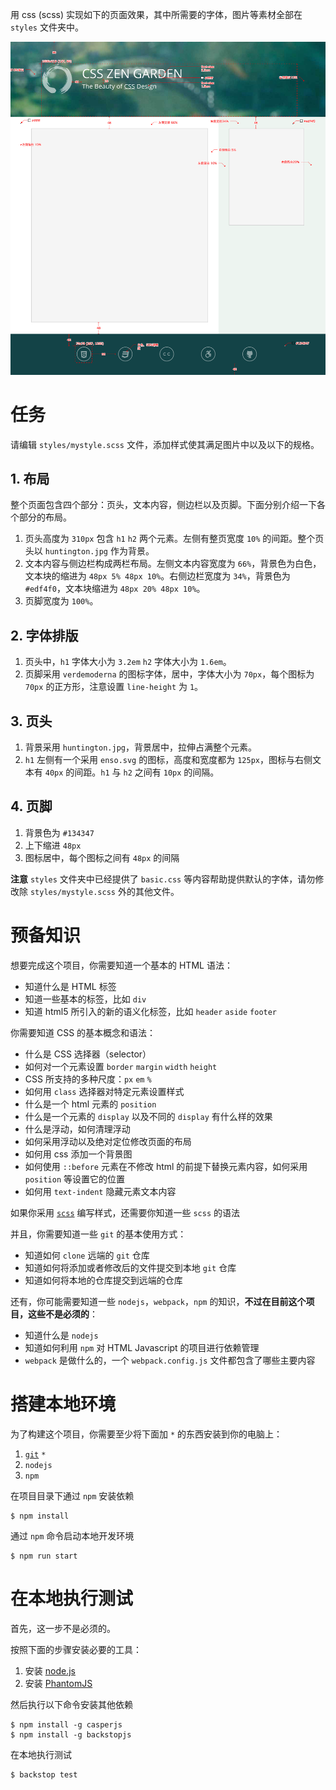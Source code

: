 用 css (scss) 实现如下的页面效果，其中所需要的字体，图片等素材全部在 `styles` 文件夹中。

![](screenshot.png)

# 任务

请编辑 `styles/mystyle.scss` 文件，添加样式使其满足图片中以及以下的规格。

## 1. 布局

整个页面包含四个部分：页头，文本内容，侧边栏以及页脚。下面分别介绍一下各个部分的布局。

1. 页头高度为 `310px` 包含 `h1` `h2` 两个元素。左侧有整页宽度 `10%` 的间距。整个页头以 `huntington.jpg` 作为背景。
2. 文本内容与侧边栏构成两栏布局。左侧文本内容宽度为 `66%`，背景色为白色，文本块的缩进为 `48px 5% 48px 10%`。右侧边栏宽度为 `34%`，背景色为 `#edf4f0`，文本块缩进为 `48px 20% 48px 10%`。
3. 页脚宽度为 `100%`。

## 2. 字体排版

1. 页头中，`h1` 字体大小为 `3.2em` `h2` 字体大小为 `1.6em`。
2. 页脚采用 `verdemoderna` 的图标字体，居中，字体大小为 `70px`，每个图标为 `70px` 的正方形，注意设置 `line-height` 为 `1`。

## 3. 页头

1. 背景采用 `huntington.jpg`，背景居中，拉伸占满整个元素。
2. `h1` 左侧有一个采用 `enso.svg` 的图标，高度和宽度都为 `125px`，图标与右侧文本有 `40px` 的间距。`h1` 与 `h2` 之间有 `10px` 的间隔。

## 4. 页脚

1. 背景色为 `#134347`
2. 上下缩进 `48px` 
3. 图标居中，每个图标之间有 `48px` 的间隔

**注意** `styles` 文件夹中已经提供了 `basic.css` 等内容帮助提供默认的字体，请勿修改除 `styles/mystyle.scss` 外的其他文件。

# 预备知识

想要完成这个项目，你需要知道一个基本的 HTML 语法：

* 知道什么是 HTML 标签
* 知道一些基本的标签，比如 `div`
* 知道 html5 所引入的新的语义化标签，比如 `header` `aside` `footer`

你需要知道 CSS 的基本概念和语法：

* 什么是 CSS 选择器（selector）
* 如何对一个元素设置 `border` `margin` `width` `height`
* CSS 所支持的多种尺度：`px` `em` `%`
* 如何用 `class` 选择器对特定元素设置样式
* 什么是一个 html 元素的 `position`
* 什么是一个元素的 `display` 以及不同的 `display` 有什么样的效果
* 什么是浮动，如何清理浮动
* 如何采用浮动以及绝对定位修改页面的布局
* 如何用 css 添加一个背景图
* 如何使用 `::before` 元素在不修改 html 的前提下替换元素内容，如何采用 `position` 等设置它的位置
* 如何用 `text-indent` 隐藏元素文本内容

如果你采用 [`scss`](http://sass-lang.com/) 编写样式，还需要你知道一些 `scss` 的语法

并且，你需要知道一些 `git` 的基本使用方式：

* 知道如何 `clone` 远端的 `git` 仓库
* 知道如何将添加或者修改后的文件提交到本地 `git` 仓库
* 知道如何将本地的仓库提交到远端的仓库

还有，你可能需要知道一些 `nodejs`，`webpack`，`npm` 的知识，**不过在目前这个项目，这些不是必须的**：

* 知道什么是 `nodejs`
* 知道如何利用 `npm` 对 HTML Javascript 的项目进行依赖管理
* `webpack` 是做什么的，一个 `webpack.config.js` 文件都包含了哪些主要内容

# 搭建本地环境

为了构建这个项目，你需要至少将下面加 `*` 的东西安装到你的电脑上：

1. [`git`](https://git-scm.com/) `*`
2. `nodejs` 
3. `npm`

在项目目录下通过 `npm` 安装依赖

    $ npm install

通过 `npm` 命令启动本地开发环境

    $ npm run start

# 在本地执行测试

首先，这一步不是必须的。

按照下面的步骤安装必要的工具：

1. 安装 [node.js](https://nodejs.org/en/)
2. 安装 [PhantomJS](http://phantomjs.org/download.html)

然后执行以下命令安装其他依赖

```
$ npm install -g casperjs
$ npm install -g backstopjs
```

在本地执行测试

```
$ backstop test
```
